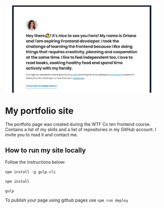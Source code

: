 ![Portfolio screenshot](github/screenshot.jpg)

# My portfolio site
The portfolio page was created during the WTF Co ten frontend course. Contains a list of my skills and a list of repositories in my GitHub account. I invite you to read it and contact me.

## How to run my site locally

Follow the instructions below:

`npm install -g gulp-cli`

`npm install`

`gulp`

To publish your page using github pages use `npm run deploy`
